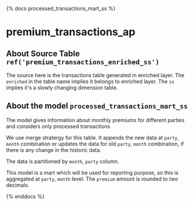 <!-- markdownlint-disable MD041 -->
{% docs processed_transactions_mart_ss %}

# premium_transactions_ap

## About Source Table `ref('premium_transactions_enriched_ss')`

The source here is the transactions table generated in enriched layer. The `enriched` in the table name implies it belongs to enriched layer. The `ss` implies it's a slowly changing dimension table. 

## About the model `processed_transactions_mart_ss`

The model gives information about monthly premiums for different parties and considers only processed transactions

We use merge stratergy for this table. It appends the new data at `party`, `month` combination or updates the data for old `party`, `month` combination, if there is any change in the historic data.

The data is partitioned by `month`, `party` column.

This model is a mart which will be used for reporting purpose, so this is aggregated at `party`, `month` level. The `premium` amount is rounded to two decimals.

{% enddocs %}